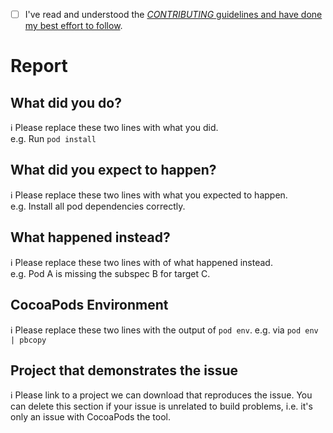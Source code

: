 <!--
ℹ Please fill out this template when filing an issue.
All lines beginning with an ℹ symbol instruct you with
what info we expect.  

Before you start, are you using the latest CocoaPods release?
A lot changes with Xcode releases that are not backwards compatible.

Not an issue about the CocoaPods command line app? Please file an issue in the appropriate repo - https://github.com/CocoaPods
Issues are for feature requests, and bugs; questions should go to Stack Overflow

Using CocoaPods <= 0.39: https://blog.cocoapods.org/Sharding/

Using Xcode 8: Requires CocoaPods 1.1.0 or above.

Issue with Nanaimo not loading:
Please run `[sudo] gem uninstall nanaimo` and remove all but the latest version.

Issues with `pod search`? Try deleting your cache `rm -rf ~/Library/Caches/CocoaPods`first.
-->

* [ ] I've read and understood the [*CONTRIBUTING* guidelines and have done my best effort to follow](https://github.com/CocoaPods/CocoaPods/blob/master/CONTRIBUTING.md).

# Report

## What did you do?

ℹ Please replace these two lines with what you did.  
e.g. Run `pod install`

## What did you expect to happen?

ℹ Please replace these two lines with what you expected to happen.  
e.g. Install all pod dependencies correctly.

## What happened instead?

ℹ Please replace these two lines with of what happened instead.  
e.g. Pod A is missing the subspec B for target C.

## CocoaPods Environment

ℹ Please replace these two lines with the output of `pod env`.
e.g. via `pod env | pbcopy`

## Project that demonstrates the issue

ℹ Please link to a project we can download that reproduces the issue.
You can delete this section if your issue is unrelated to build problems,
i.e. it's only an issue with CocoaPods the tool.
